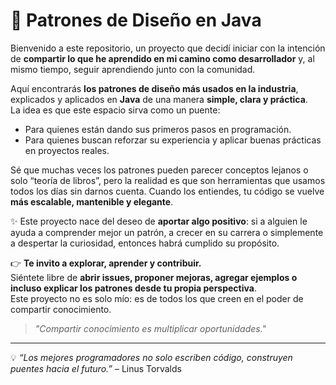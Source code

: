 # 🚀 Patrones de Diseño en Java

Bienvenido a este repositorio, un proyecto que decidí iniciar con la intención de **compartir lo que he aprendido en mi camino como desarrollador** y, al mismo tiempo, seguir aprendiendo junto con la comunidad.  

Aquí encontrarás **los patrones de diseño más usados en la industria**, explicados y aplicados en **Java** de una manera **simple, clara y práctica**.  
La idea es que este espacio sirva como un puente:  
- Para quienes están dando sus primeros pasos en programación.  
- Para quienes buscan reforzar su experiencia y aplicar buenas prácticas en proyectos reales.  

Sé que muchas veces los patrones pueden parecer conceptos lejanos o solo “teoría de libros”, pero la realidad es que son herramientas que usamos todos los días sin darnos cuenta. Cuando los entiendes, tu código se vuelve **más escalable, mantenible y elegante**.  

✨ Este proyecto nace del deseo de **aportar algo positivo**: si a alguien le ayuda a comprender mejor un patrón, a crecer en su carrera o simplemente a despertar la curiosidad, entonces habrá cumplido su propósito.  

👉 **Te invito a explorar, aprender y contribuir.**  
Siéntete libre de **abrir issues, proponer mejoras, agregar ejemplos o incluso explicar los patrones desde tu propia perspectiva**.  
Este proyecto no es solo mío: es de todos los que creen en el poder de compartir conocimiento.  

> *"Compartir conocimiento es multiplicar oportunidades."*  

---

💡 *“Los mejores programadores no solo escriben código, construyen puentes hacia el futuro.”* – Linus Torvalds
